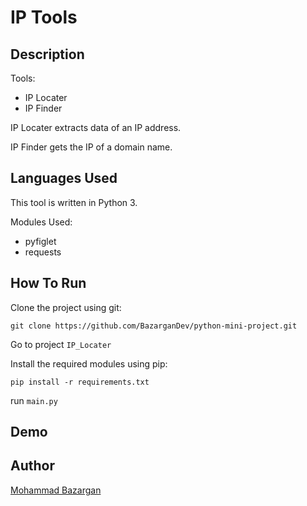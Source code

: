 # IP Tools

## Description
Tools:
- IP Locater
- IP Finder

IP Locater extracts data of an IP address.

IP Finder gets the IP of a domain name.

## Languages Used
This tool is written in Python 3.

Modules Used:
- pyfiglet
- requests

## How To Run
Clone the project using git:

`git clone https://github.com/BazarganDev/python-mini-project.git`

Go to project `IP_Locater`

Install the required modules using pip:

`pip install -r requirements.txt`

run `main.py`

## Demo

## Author
[Mohammad Bazargan](https://github.com/BazarganDev)